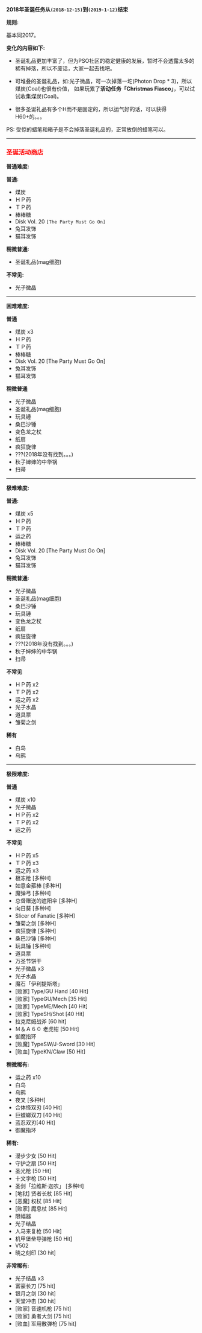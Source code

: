 **2018年圣诞任务从`(2018-12-15)`到`(2019-1-12)`结束**

**规则:**

基本同2017。

**变化的内容如下:**

- 圣诞礼品更加丰富了，但为PSO社区的稳定健康的发展，暂时不会透露太多的稀有掉落，所以不废话，大家一起去找吧。

- 可堆叠的圣诞礼品，如:光子微晶，可一次掉落一坨(Photon Drop * 3)，所以煤炭(Coal)也很有价值，
  如果玩累了**活动任务「Christmas Fiasco」**，可以试试收集煤炭(Coal)。

- 很多圣诞礼品有多个H而不是固定的，所以运气好的话，可以获得H60+的。。。

PS: 受惊的蜡笔和箱子是不会掉落圣诞礼品的，正常放倒的蜡笔可以。

---

### <span style="color:red">圣诞活动商店</span>

**普通难度:**

**普通:**

- 煤炭
- ＨＰ药
- ＴＰ药 
- 棒棒糖
- Disk Vol. 20 `[The Party Must Go On]`
- 兔耳发饰
- 猫耳发饰

**稍微普通:**

- 圣诞礼品(mag细胞)

**不常见:**

- 光子微晶

---

**困难难度:**

**普通**

- 煤炭 x3
- ＨＰ药
- ＴＰ药 
- 棒棒糖
- Disk Vol. 20 [The Party Must Go On]
- 兔耳发饰
- 猫耳发饰

**稍微普通**

- 光子微晶
- 圣诞礼品(mag细胞)
- 玩具锤
- 桑巴沙锤
- 变色龙之杖
- 纸扇
- 疯狂旋律
- ???(2018年没有找到。。。)
- 秋子婶婶的中华锅
- 扫帚

---

**极难难度:**

**普通:**

- 煤炭 x5
- ＨＰ药
- ＴＰ药 
- 运之药
- 棒棒糖
- Disk Vol. 20 [The Party Must Go On]
- 兔耳发饰
- 猫耳发饰

**稍微普通:**

- 光子微晶
- 圣诞礼品(mag细胞)
- 桑巴沙锤
- 玩具锤
- 变色龙之杖
- 纸扇
- 疯狂旋律
- ???(2018年没有找到。。。)
- 秋子婶婶的中华锅
- 扫帚

**不常见**

- ＨＰ药 x2
- ＴＰ药  x2
- 运之药 x2
- 光子水晶
- 道具票
- 雏菊之剑

**稀有**

- 白鸟
- 乌鸦

---

**极限难度:**

**普通**

- 煤炭 x10
- 光子微晶
- ＨＰ药 x2
- ＴＰ药  x2
- 运之药

**不常见**

- ＨＰ药 x5
- ＴＰ药  x3
- 运之药 x3
- 极冻枪 [多种H]
- 如意金箍棒 [多种H]
- 魔弹弓 [多种H]
- 总督赠送的遮阳伞 [多种H]
- 向日葵 [多种H]
- Slicer of Fanatic [多种H]
- 雏菊之剑 [多种H]
- 疯狂旋律 [多种H]
- 桑巴沙锤 [多种H]
- 玩具锤 [多种H]
- 道具票
- 万圣节饼干
- 光子微晶 x3
- 光子水晶
- 魔石「伊利提斯塔」
- [败家] Type/GU Hand [40 Hit]
- [败家] TypeGU/Mech [35 Hit]
- [败家] TypeME/Mech [40 Hit]
- [败家] TypeSH/Shot [40 Hit]
- 拉克尼姆战斧 [60 hit]
- Ｍ＆Ａ６０ 老虎钳 [50 Hit]
- 御魔指环
- [败魔] TypeSW/J-Sword [30 Hit]
- [败血] TypeKN/Claw [50 Hit]

**稍微稀有:**

- 运之药 x10
- 白鸟
- 乌鸦
- 夜叉 [多种H]
- 合体怪双刃 [40 Hit]
- 巨螳螂双刀 [40 Hit]
- 蓝忍双刃[40 Hit]
- 御魔指环

**稀有:**

- 漫步少女 [50 Hit]
- 守护之扇 [50 Hit]
- 圣光枪 [50 Hit]
- 十文字枪 [50 Hit]
- 圣剑「拉维斯·迦农」 [多种H]
- [地狱] 贤者长杖 [85 Hit]
- [恶魔] 权杖 [85 Hit]
- [败家] 魔息杖 [85 Hit]
- 限幅器
- 光子结晶
- 人马来复枪 [50 Hit]
- 机甲堡垒导弹枪 [50 Hit]
- V502
- 晓之刻印 [30 hit]

**非常稀有:**

- 光子结晶 x3
- 富豪长刀 [75 hit]
- 银月之剑 [30 hit]
- 天堂冲击 [30 hit]
- [败家] 音速机枪 [75 hit]
- [败家] 勇者大剑 [75 hit]
- [败血] 军用散弹枪 [75 hit]

